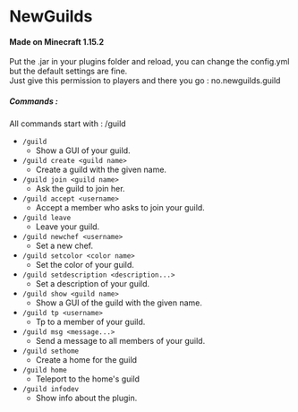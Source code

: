 # NewGuilds
#### Made on Minecraft 1.15.2
Put the .jar in your plugins folder and reload, you can change the config.yml but the default settings are fine.
<br>Just give this permission to players and there you go : no.newguilds.guild

##### Commands :
All commands start with : /guild
* `/guild`
  * Show a GUI of your guild.
* `/guild create <guild name>`
  * Create a guild with the given name.
* `/guild join <guild name>`
  * Ask the guild to join her.
* `/guild accept <username>`
  * Accept a member who asks to join your guild.
* `/guild leave`
  * Leave your guild.
* `/guild newchef <username>`
  * Set a new chef.
* `/guild setcolor <color name>`
  * Set the color of your guild.
* `/guild setdescription <description...>`
  * Set a description of your guild.
* `/guild show <guild name>`
  * Show a GUI of the guild with the given name.
* `/guild tp <username>`
  * Tp to a member of your guild.
* `/guild msg <message...>`
  * Send a message to all members of your guild.
* `/guild sethome`
  * Create a home for the guild
* `/guild home`
  * Teleport to the home's guild
* `/guild infodev`
  * Show info about the plugin.
